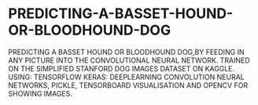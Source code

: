 # PREDICTING-A-BASSET-HOUND-OR-BLOODHOUND-DOG
PREDICTING A BASSET HOUND OR BLOODHOUND DOG,BY FEEDING IN ANY PICTURE INTO THE CONVOLUTIONAL NEURAL NETWORK. TRAINED ON THE SIMPLIFIED STANFORD DOG IMAGES DATASET ON KAGGLE. USING: TENSORFLOW KERAS: DEEPLEARNING CONVOLUTION NEURAL NETWORKS, PICKLE, TENSORBOARD VISUALISATION AND OPENCV FOR SHOWING IMAGES.
